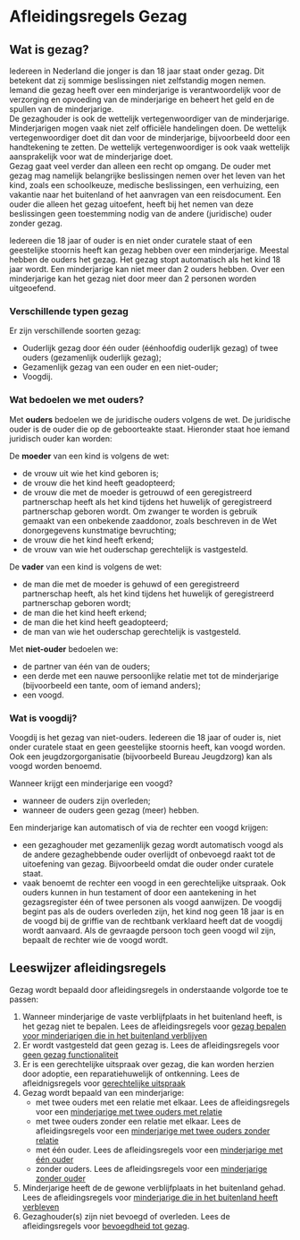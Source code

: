 # Afleidingsregels Gezag

## Wat is gezag?  
Iedereen in Nederland die jonger is dan 18 jaar staat onder gezag. Dit betekent dat zij sommige beslissingen niet zelfstandig mogen nemen. Iemand die gezag heeft over een minderjarige is verantwoordelijk voor de verzorging en opvoeding van de minderjarige en beheert het geld en de spullen van de minderjarige.   
De gezaghouder is ook de wettelijk vertegenwoordiger van de minderjarige. Minderjarigen mogen vaak niet zelf officiële handelingen doen. De wettelijk vertegenwoordiger doet dit dan voor de minderjarige, bijvoorbeeld door een handtekening te zetten. De wettelijk vertegenwoordiger is ook vaak wettelijk aansprakelijk voor wat de minderjarige doet.  
Gezag gaat veel verder dan alleen een recht op omgang. De ouder met gezag mag namelijk belangrijke beslissingen nemen over het leven van het kind, zoals een schoolkeuze, medische beslissingen, een verhuizing, een vakantie naar het buitenland of het aanvragen van een reisdocument. Een ouder die alleen het gezag uitoefent, heeft bij het nemen van deze beslissingen geen toestemming nodig van de andere (juridische) ouder zonder gezag.

Iedereen die 18 jaar of ouder is en niet onder curatele staat of een geestelijke stoornis heeft kan gezag hebben over een minderjarige. Meestal hebben de ouders het gezag. Het gezag stopt automatisch als het kind 18 jaar wordt. Een minderjarige kan niet meer dan 2 ouders hebben. Over een minderjarige kan het gezag niet door meer dan 2 personen worden uitgeoefend.

### Verschillende typen gezag  
Er zijn verschillende soorten gezag:
- Ouderlijk gezag door één ouder (éénhoofdig ouderlijk gezag) of twee ouders (gezamenlijk ouderlijk gezag);
- Gezamenlijk gezag van een ouder en een niet-ouder;
- Voogdij.

### Wat bedoelen we met ouders?
Met **ouders** bedoelen we de juridische ouders volgens de wet. De juridische ouder is de ouder die op de geboorteakte staat. Hieronder staat hoe iemand juridisch ouder kan worden:

De **moeder** van een kind is volgens de wet:   
- de vrouw uit wie het kind geboren is;
- de vrouw die het kind heeft geadopteerd; 
- de vrouw die met de moeder is getrouwd of een geregistreerd partnerschap heeft als het kind tijdens het huwelijk of geregistreerd partnerschap geboren wordt. Om zwanger te worden is gebruik gemaakt van een onbekende zaaddonor, zoals beschreven in de Wet donorgegevens kunstmatige bevruchting; 
- de vrouw die het kind heeft erkend;
- de vrouw van wie het ouderschap gerechtelijk is vastgesteld.


De **vader** van een kind is volgens de wet:   
- de man die met de moeder is gehuwd of een geregistreerd partnerschap heeft, als het kind tijdens het huwelijk of geregistreerd partnerschap geboren wordt;
- de man die het kind heeft erkend; 
- de man die het kind heeft geadopteerd;
- de man van wie het ouderschap gerechtelijk is vastgesteld. 


Met **niet-ouder** bedoelen we:    
- de partner van één van de ouders;
- een derde met een nauwe persoonlijke relatie met tot de minderjarige (bijvoorbeeld een tante, oom of iemand anders);
- een voogd.


### Wat is voogdij?
Voogdij is het gezag van niet-ouders. Iedereen die 18 jaar of ouder is, niet onder curatele staat en geen geestelijke stoornis heeft, kan voogd worden. Ook een jeugdzorgorganisatie (bijvoorbeeld Bureau Jeugdzorg) kan als voogd worden benoemd.

Wanneer krijgt een minderjarige een voogd?
- wanneer de ouders zijn overleden;
- wanneer de ouders geen gezag (meer) hebben.

Een minderjarige kan automatisch of via de rechter een voogd krijgen:
- een gezaghouder met gezamenlijk gezag wordt automatisch voogd als de andere gezaghebbende ouder overlijdt of onbevoegd raakt tot de uitoefening van gezag. Bijvoorbeeld omdat die ouder onder curatele staat.
- vaak benoemt de rechter een voogd in een gerechtelijke uitspraak. Ook ouders kunnen in hun testament of door een aantekening in het gezagsregister één of twee personen als voogd aanwijzen. De voogdij begint pas als de ouders overleden zijn, het kind nog geen 18 jaar is en de voogd bij de griffie van de rechtbank verklaard heeft dat de voogdij wordt aanvaard. Als de gevraagde persoon toch geen voogd wil zijn, bepaalt de rechter wie de voogd wordt.

## Leeswijzer afleidingsregels

Gezag wordt bepaald door afleidingsregels in onderstaande volgorde toe te passen:

1. Wanneer minderjarige de vaste verblijfplaats in het buitenland heeft, is het gezag niet te bepalen. Lees de afleidingsregels voor [gezag bepalen voor minderjarigen die in het buitenland verblijven](/personen/features/gezag/niet-ingezetene)
2. Er wordt vastgesteld dat geen gezag is. Lees de afleidingsregels voor [geen gezag functionaliteit](/personen/features/gezag/geen-gezag)
3. Er is een gerechtelijke uitspraak over gezag, die kan worden herzien door adoptie, een reparatiehuwelijk of ontkenning. Lees de afleidnigsregels voor [gerechtelijke uitspraak](/personen/features/gezag/gerechtelijke-uitspraak)
4. Gezag wordt bepaald van een minderjarige:
    - met twee ouders met een relatie met elkaar. Lees de afleidingsregels voor een [minderjarige met twee ouders met relatie](/personen/features/gezag/twee-ouders-met-relatie)
    - met twee ouders zonder een relatie met elkaar. Lees de afleidingsregels voor een [minderjarige met twee ouders zonder relatie](/personen/features/gezag/twee-ouders-geen-relatie)
    - met één ouder. Lees de afleidingsregels voor een [minderjarige met één ouder](/personen/features/gezag/een-ouder)
    - zonder ouders. Lees de afleidingsregels voor een [minderjarige zonder ouder](/personen/features/gezag/geen-ouder)
5. Minderjarige heeft de de gewone verblijfplaats in het buitenland gehad. Lees de afleidingsregels voor [minderjarige die in het buitenland heeft verbleven](/personen/features/gezag/immigrant)
6. Gezaghouder(s) zijn niet bevoegd of overleden. Lees de afleidingsregels voor [bevoegdheid tot gezag](/personen/features/gezag/bevoegdheid-tot-gezag).